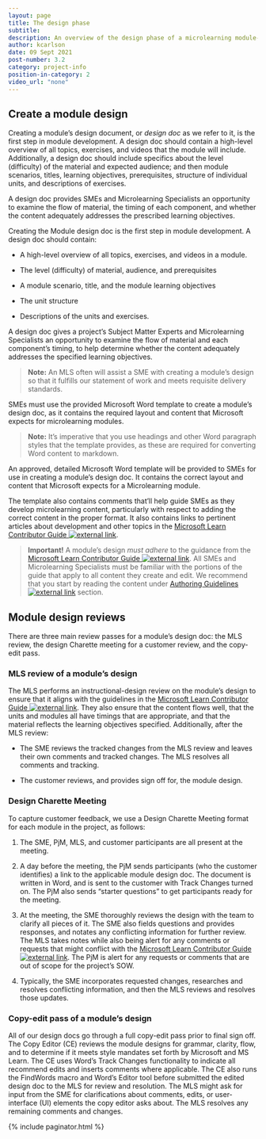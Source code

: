 ```yaml
---
layout: page
title: The design phase
subtitle:
description: An overview of the design phase of a microlearning module-creation project
author: kcarlson
date: 09 Sept 2021
post-number: 3.2
category: project-info
position-in-category: 2
video_url: "none"
---
```


## Create a module design

Creating a module’s design document, or *design doc* as we refer to it, is the first step in module development. A design doc should contain a high-level overview of all topics, exercises, and videos that the module will include. Additionally, a design doc should include specifics about the level (difficulty) of the material and expected audience; and then module scenarios, titles, learning objectives, prerequisites, structure of individual units, and descriptions of exercises. 

A design doc provides SMEs and Microlearning Specialists an opportunity to examine the flow of material, the timing of each component, and whether the content adequately addresses the prescribed learning objectives. 

Creating the Module design doc is the first step in module development. A design doc should contain:

- A high-level overview of all topics, exercises, and videos in a module.

- The level (difficulty) of material, audience, and prerequisites

- A module scenario, title, and the module learning objectives

- The unit structure

- Descriptions of the units and exercises.

A design doc gives a project’s Subject Matter Experts and Microlearning Specialists an opportunity to examine the flow of material and each component’s timing, to help determine whether the content adequately addresses the specified learning objectives.

>**Note:** An MLS often will assist a SME with creating a module’s design so that it fulfills our statement of work and meets requisite delivery standards.

SMEs must use the provided Microsoft Word template to create a module’s design doc, as it contains the required layout and content that Microsoft expects for microlearning modules. 

>**Note:** It’s imperative that you use headings and other Word paragraph styles that the template provides, as these are required for converting Word content to markdown. 

An approved, detailed Microsoft Word template will be provided to SMEs for use in creating a module’s design doc. It contains the correct layout and content that Microsoft expects for a Microlearning module. 

The template also contains comments that’ll help guide SMEs as they develop microlearning content, particularly with respect to adding the correct content in the proper format. It also contains links to pertinent articles about development and other topics in the <a href="https://review.docs.microsoft.com/help/learn/?branch=main" target="_blank">Microsoft Learn Contributor Guide ![external link](../assets/images/extlink.png)</a>.

>**Important!** A module’s design *must adhere* to the guidance from the <a href="https://review.docs.microsoft.com/help/learn/?branch=main" target="_blank">Microsoft Learn Contributor Guide ![external link](../assets/images/extlink.png)</a>. All SMEs and Microlearning Specialists must be familiar with the portions of the guide that apply to all content they create and edit. We recommend that you start by reading the content under <a href="https://review.docs.microsoft.com/help/learn/id-guidance?branch=main" target="_blank">Authoring Guidelines ![external link](../assets/images/extlink.png)</a> section.

## Module design reviews

There are three main review passes for a module’s design doc: the MLS review, the design Charette meeting for a customer review, and the copy-edit pass.

### MLS review of a module’s design

The MLS performs an instructional-design review on the module’s design to ensure that it aligns with the guidelines in the <a href="https://review.docs.microsoft.com/help/learn/?branch=main" target="_blank">Microsoft Learn Contributor Guide ![external link](../assets/images/extlink.png)</a>. They also ensure that the content flows well, that the units and modules all have timings that are appropriate, and that the material reflects the learning objectives specified. Additionally, after the MLS review:

- The SME reviews the tracked changes from the MLS review and leaves their own comments and tracked changes. The MLS resolves all comments and tracking.

- The customer reviews, and provides sign off for, the module design.

### Design Charette Meeting

To capture customer feedback, we use a Design Charette Meeting format for each module in the project, as follows:

1. The SME, PjM, MLS, and customer participants are all present at the meeting. 

2. A day before the meeting, the PjM sends participants (who the customer identifies) a link to the applicable module design doc. The document is written in Word, and is sent to the customer with Track Changes turned on. The PjM also sends “starter questions” to get participants ready for the meeting.

3. At the meeting, the SME thoroughly reviews the design with the team to clarify all pieces of it. The SME also fields questions and provides responses, and notates any conflicting information for further review. The MLS takes notes while also being alert for any comments or requests that might conflict with the <a href="https://review.docs.microsoft.com/help/learn/?branch=main" target="_blank">Microsoft Learn Contributor Guide ![external link](../assets/images/extlink.png)</a>. The PjM is alert for any requests or comments that are out of scope for the project’s SOW.

4. Typically, the SME incorporates requested changes, researches and resolves conflicting information, and then the MLS reviews and resolves those updates.

### Copy-edit pass of a module’s design

All of our design docs go through a full copy-edit pass prior to final sign off. The Copy Editor (CE) reviews the module designs for grammar, clarity, flow, and to determine if it meets style mandates set forth by Microsoft and MS Learn. The CE uses Word’s Track Changes functionality to indicate all recommend edits and inserts comments where applicable. The CE also runs the FindWords macro and Word’s Editor tool before submitted the edited design doc to the MLS for review and resolution. The MLS might ask for input from the SME for clarifications about comments, edits, or user-interface (UI) elements the copy editor asks about. The MLS resolves any remaining comments and changes.

{% include paginator.html %}